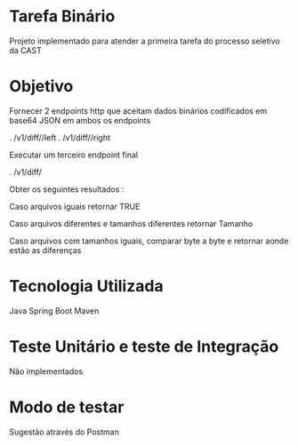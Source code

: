 # Tarefa Binário

Projeto implementado para atender a primeira tarefa do processo seletivo da CAST

# Objetivo

Fornecer 2 endpoints http que aceitam dados binários codificados em base64 JSON em ambos os endpoints

. <host>/v1/diff/<ID>/left 
. <host>/v1/diff/<ID>/right
  
Executar um terceiro endpoint final

. /v1/diff/ 

Obter os seguintes resultados :

Caso arquivos iguais retornar TRUE

Caso arquivos diferentes e tamanhos diferentes retornar Tamanho

Caso arquivos com tamanhos iguais, comparar byte a byte e retornar aonde estão as diferenças 


# Tecnologia Utilizada

Java Spring Boot
Maven

# Teste Unitário e teste de Integração

Não implementados

# Modo de testar

Sugestão através do Postman
